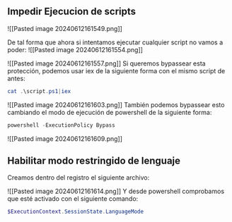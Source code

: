 ## Impedir Ejecucion de scripts
![[Pasted image 20240612161549.png]]

De tal forma que ahora si intentamos ejecutar cualquier script no vamos a poder:
![[Pasted image 20240612161554.png]]

![[Pasted image 20240612161557.png]]
Si queremos bypassear esta protección, podemos usar iex de la siguiente forma con el mismo script de antes:
```powershell
cat .\script.ps1|iex
```

![[Pasted image 20240612161603.png]]
También podemos bypassear esto cambiando el modo de ejecución de powershell de la siguiente forma:
```powershell
powershell -ExecutionPolicy Bypass
```

![[Pasted image 20240612161609.png]]
## Habilitar modo restringido de lenguaje
Creamos dentro del registro el siguiente archivo:

![[Pasted image 20240612161614.png]]
Y desde powershell comprobamos que esté activado con el siguiente comando:
```powershell
$ExecutionContext.SessionState.LanguageMode
```
